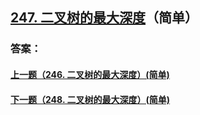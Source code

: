 ## [247. 二叉树的最大深度](https://leetcode-cn.com/problems/merge-two-sorted-lists/)（简单）





### 答案：



#### [上一题（246. 二叉树的最大深度）(简单)](https://github.com/sdwwld/leetCode/blob/master/src/main/java/com/wld/java/leetcode/leetCode0246.md)

#### [下一题（248. 二叉树的最大深度）(简单)](https://github.com/sdwwld/leetCode/blob/master/src/main/java/com/wld/java/leetcode/leetCode0248.md)